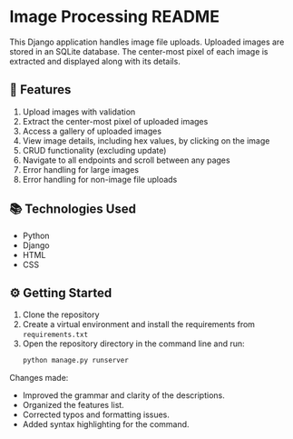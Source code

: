 # Image Processing README

This Django application handles image file uploads. Uploaded images are stored in an SQLite database. The center-most pixel of each image is extracted and displayed along with its details.

## 🔬 Features
1. Upload images with validation
2. Extract the center-most pixel of uploaded images
3. Access a gallery of uploaded images
4. View image details, including hex values, by clicking on the image
5. CRUD functionality (excluding update)
6. Navigate to all endpoints and scroll between any pages
7. Error handling for large images
8. Error handling for non-image file uploads

## 📚 Technologies Used
* Python
* Django
* HTML
* CSS

## ⚙ Getting Started
1. Clone the repository
2. Create a virtual environment and install the requirements from `requirements.txt`
3. Open the repository directory in the command line and run:
   ```sh
   python manage.py runserver

Changes made:
- Improved the grammar and clarity of the descriptions.
- Organized the features list.
- Corrected typos and formatting issues.
- Added syntax highlighting for the command.
